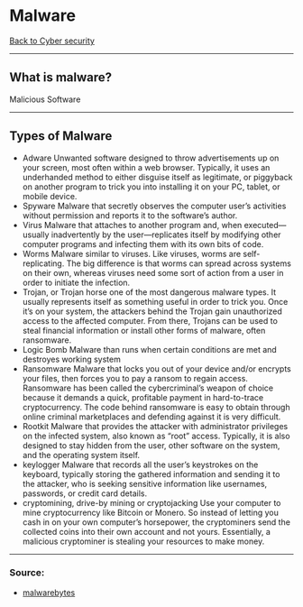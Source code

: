 # Malware
[Back to Cyber security](index.md)
- --
## What is malware?
Malicious Software
- --
## Types of Malware
- Adware 
Unwanted software designed to throw advertisements up on your screen, most often within a web browser. Typically, it uses an underhanded method to either disguise itself as legitimate, or piggyback on another program to trick you into installing it on your PC, tablet, or mobile device.
- Spyware 
Malware that secretly observes the computer user’s activities without permission and reports it to the software’s author.
- Virus 
Malware that attaches to another program and, when executed—usually inadvertently by the user—replicates itself by modifying other computer programs and infecting them with its own bits of code.
- Worms 
Malware similar to viruses. Like viruses, worms are self-replicating. The big difference is that worms can spread across systems on their own, whereas viruses need some sort of action from a user in order to initiate the infection.
- Trojan, or Trojan horse
one of the most dangerous malware types. It usually represents itself as something useful in order to trick you. Once it’s on your system, the attackers behind the Trojan gain unauthorized access to the affected computer. From there, Trojans can be used to steal financial information or install other forms of malware, often ransomware.
- Logic Bomb
Malware than runs when certain conditions are met and destroyes working system
- Ransomware 
Malware that locks you out of your device and/or encrypts your files, then forces you to pay a ransom to regain access. Ransomware has been called the cybercriminal’s weapon of choice because it demands a quick, profitable payment in hard-to-trace cryptocurrency. The code behind ransomware is easy to obtain through online criminal marketplaces and defending against it is very difficult. 
- Rootkit 
Malware that provides the attacker with administrator privileges on the infected system, also known as “root” access. Typically, it is also designed to stay hidden from the user, other software on the system, and the operating system itself.
- keylogger 
Malware that records all the user’s keystrokes on the keyboard, typically storing the gathered information and sending it to the attacker, who is seeking sensitive information like usernames, passwords, or credit card details.
- cryptomining, drive-by mining or cryptojacking
Use your computer to mine cryptocurrency like Bitcoin or Monero. So instead of letting you cash in on your own computer’s horsepower, the cryptominers send the collected coins into their own account and not yours. Essentially, a malicious cryptominer is stealing your resources to make money.

- --
### Source:
- [malwarebytes](https://www.malwarebytes.com/malware)